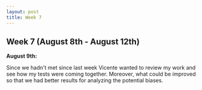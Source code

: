 ```yaml
---
layout: post
title: Week 7
---
```


## Week 7 (August 8th - August 12th)

**August 9th:** <br/>  

Since we hadn't met since last week Vicente wanted to review my work and see how my tests were coming together. Moreover, what could be improved so that we had better results for analyzing the potential biases.

